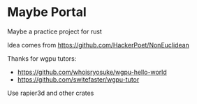 # Maybe Portal
Maybe a practice project for rust


Idea comes from https://github.com/HackerPoet/NonEuclidean

Thanks for wgpu tutors:
* https://github.com/whoisryosuke/wgpu-hello-world
* https://github.com/switefaster/wgpu-tutor

Use rapier3d and other crates 


